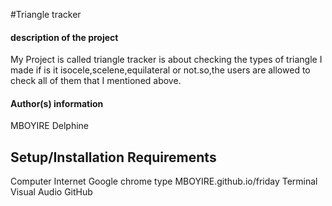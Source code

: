 #Triangle tracker
#### description of the project
  My Project  is called triangle tracker is  about checking the types of triangle I made if is it isocele,scelene,equilateral or not.so,the users are  allowed to check all of them that I mentioned above.

#### Author(s) information
MBOYIRE Delphine
## Setup/Installation Requirements
Computer
Internet
Google chrome type MBOYIRE.github.io/friday
Terminal
Visual Audio
GitHub




  
